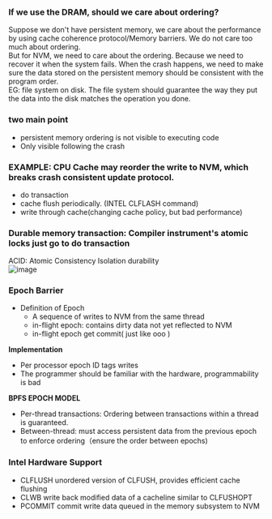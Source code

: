 ### If we use the DRAM, should we care about ordering? 
Suppose we don't have persistent memory, we care about the performance by using cache coherence protocol/Memory barriers. We do not care too much about ordering.  
But for NVM, we need to care about the ordering. Because we need to recover it when the system fails. When the crash happens, we need to make sure the data stored on the persistent memory should be consistent with the program order.  
EG: file system on disk. The file system should guarantee the way they put the data into the disk matches the operation you done. 
### two main point 
- persistent memory ordering is not visible to executing code
- Only visible following the crash
### EXAMPLE: CPU Cache may reorder the write to NVM, which breaks crash consistent update protocol.
- do transaction
- cache flush periodically. (INTEL CLFLASH command)
- write through cache(changing cache policy, but bad performance)

### Durable memory transaction: Compiler instrument's atomic locks just go to do transaction
ACID: Atomic Consistency Isolation durability   
![image](https://github.com/user-attachments/assets/a4a2e216-603f-4c36-a980-720d00a2b7d2)


### Epoch Barrier
- Definition of Epoch
  - A sequence of writes to NVM from the same thread
  - in-flight epoch: contains dirty data not yet reflected to NVM
  - in-flight epoch get commit( just like ooo )
  
**Implementation** 
- Per processor epoch ID tags writes
- The programmer should be familiar with the hardware, programmability is bad

**BPFS EPOCH MODEL**
- Per-thread transactions: Ordering between transactions within a thread is guaranteed.  
- Between-thread: must access persistent data from the previous epoch to enforce ordering（ensure the order between epochs)

### Intel Hardware Support
- CLFLUSH unordered version of CLFUSH, provides efficient cache flushing
- CLWB write back modified data of a cacheline similar to CLFUSHOPT
- PCOMMIT commit write data queued in the memory subsystem to NVM
